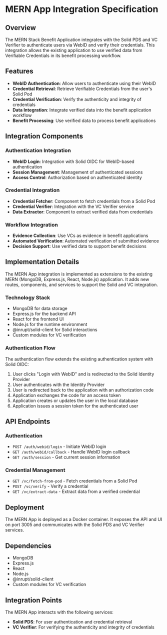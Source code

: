 # MERN App Integration Specification

## Overview

The MERN Stack Benefit Application integrates with the Solid PDS and VC Verifier to authenticate users via WebID and verify their credentials. This integration allows the existing application to use verified data from Verifiable Credentials in its benefit processing workflow.

## Features

- **WebID Authentication**: Allow users to authenticate using their WebID
- **Credential Retrieval**: Retrieve Verifiable Credentials from the user's Solid Pod
- **Credential Verification**: Verify the authenticity and integrity of credentials
- **Data Integration**: Integrate verified data into the benefit application workflow
- **Benefit Processing**: Use verified data to process benefit applications

## Integration Components

### Authentication Integration

- **WebID Login**: Integration with Solid OIDC for WebID-based authentication
- **Session Management**: Management of authenticated sessions
- **Access Control**: Authorization based on authenticated identity

### Credential Integration

- **Credential Fetcher**: Component to fetch credentials from a Solid Pod
- **Credential Verifier**: Integration with the VC Verifier service
- **Data Extractor**: Component to extract verified data from credentials

### Workflow Integration

- **Evidence Collection**: Use VCs as evidence in benefit applications
- **Automated Verification**: Automated verification of submitted evidence
- **Decision Support**: Use verified data to support benefit decisions

## Implementation Details

The MERN App integration is implemented as extensions to the existing MERN (MongoDB, Express.js, React, Node.js) application. It adds new routes, components, and services to support the Solid and VC integration.

### Technology Stack

- MongoDB for data storage
- Express.js for the backend API
- React for the frontend UI
- Node.js for the runtime environment
- @inrupt/solid-client for Solid interactions
- Custom modules for VC verification

### Authentication Flow

The authentication flow extends the existing authentication system with Solid OIDC:

1. User clicks "Login with WebID" and is redirected to the Solid Identity Provider
2. User authenticates with the Identity Provider
3. User is redirected back to the application with an authorization code
4. Application exchanges the code for an access token
5. Application creates or updates the user in the local database
6. Application issues a session token for the authenticated user

## API Endpoints

### Authentication

- `POST /auth/webid/login` - Initiate WebID login
- `GET /auth/webid/callback` - Handle WebID login callback
- `GET /auth/session` - Get current session information

### Credential Management

- `GET /vc/fetch-from-pod` - Fetch credentials from a Solid Pod
- `POST /vc/verify` - Verify a credential
- `GET /vc/extract-data` - Extract data from a verified credential

## Deployment

The MERN App is deployed as a Docker container. It exposes the API and UI on port 3005 and communicates with the Solid PDS and VC Verifier services.

## Dependencies

- MongoDB
- Express.js
- React
- Node.js
- @inrupt/solid-client
- Custom modules for VC verification

## Integration Points

The MERN App interacts with the following services:

- **Solid PDS**: For user authentication and credential retrieval
- **VC Verifier**: For verifying the authenticity and integrity of credentials
